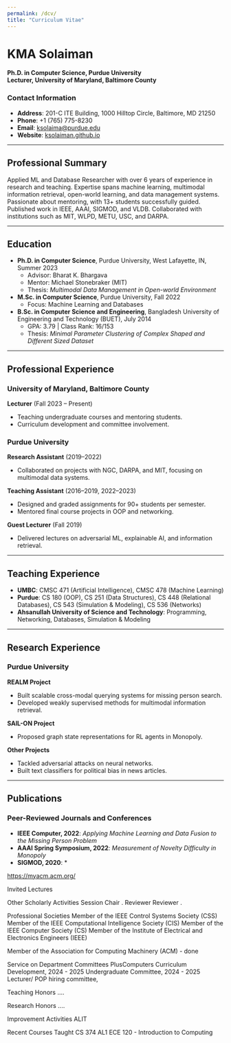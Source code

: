 ```yaml
---
permalink: /dcv/
title: "Curriculum Vitae"
---
```


# **KMA Solaiman**  
**Ph.D. in Computer Science, Purdue University**  
**Lecturer, University of Maryland, Baltimore County**

### Contact Information  
- **Address**: 201-C ITE Building, 1000 Hilltop Circle, Baltimore, MD 21250  
- **Phone**: +1 (765) 775-8230  
- **Email**: [ksolaima@purdue.edu](mailto:ksolaima@purdue.edu)  
- **Website**: [ksolaiman.github.io](https://ksolaiman.github.io/)

---

## **Professional Summary**  
Applied ML and Database Researcher with over 6 years of experience in research and teaching. Expertise spans machine learning, multimodal information retrieval, open-world learning, and data management systems. Passionate about mentoring, with 13+ students successfully guided. Published work in IEEE, AAAI, SIGMOD, and VLDB. Collaborated with institutions such as MIT, WLPD, METU, USC, and DARPA.

---

## **Education**  
- **Ph.D. in Computer Science**, Purdue University, West Lafayette, IN, Summer 2023  
  - Advisor: Bharat K. Bhargava  
  - Mentor: Michael Stonebraker (MIT)  
  - Thesis: *Multimodal Data Management in Open-world Environment*
- **M.Sc. in Computer Science**, Purdue University, Fall 2022  
  - Focus: Machine Learning and Databases  
- **B.Sc. in Computer Science and Engineering**, Bangladesh University of Engineering and Technology (BUET), July 2014  
  - GPA: 3.79 | Class Rank: 16/153  
  - Thesis: *Minimal Parameter Clustering of Complex Shaped and Different Sized Dataset*

---

## **Professional Experience**

### **University of Maryland, Baltimore County**  
**Lecturer** (Fall 2023 – Present)  
- Teaching undergraduate courses and mentoring students.  
- Curriculum development and committee involvement.

### **Purdue University**  
**Research Assistant** (2019–2022)  
- Collaborated on projects with NGC, DARPA, and MIT, focusing on multimodal data systems.  

**Teaching Assistant** (2016–2019, 2022–2023)  
- Designed and graded assignments for 90+ students per semester.  
- Mentored final course projects in OOP and networking.  

**Guest Lecturer** (Fall 2019)  
- Delivered lectures on adversarial ML, explainable AI, and information retrieval.  

---

## **Teaching Experience**

- **UMBC**: CMSC 471 (Artificial Intelligence), CMSC 478 (Machine Learning)  
- **Purdue**: CS 180 (OOP), CS 251 (Data Structures), CS 448 (Relational Databases), CS 543 (Simulation & Modeling), CS 536 (Networks)  
- **Ahsanullah University of Science and Technology**: Programming, Networking, Databases, Simulation & Modeling  

---

## **Research Experience**  

### **Purdue University**  
**REALM Project**  
- Built scalable cross-modal querying systems for missing person search.  
- Developed weakly supervised methods for multimodal information retrieval.  

**SAIL-ON Project**  
- Proposed graph state representations for RL agents in Monopoly.  

**Other Projects**  
- Tackled adversarial attacks on neural networks.  
- Built text classifiers for political bias in news articles.  

---

## **Publications**  

### **Peer-Reviewed Journals and Conferences**
- **IEEE Computer, 2022**: *Applying Machine Learning and Data Fusion to the Missing Person Problem*  
- **AAAI Spring Symposium, 2022**: *Measurement of Novelty Difficulty in Monopoly*  
- **SIGMOD, 2020**: *


https://myacm.acm.org/


Invited Lectures



Other Scholarly Activities
Session Chair .
Reviewer 
Reviewer .


Professional Societies
Member of the IEEE Control Systems Society (CSS)
Member of the IEEE Computational Intelligence Society (CIS)
Member of the IEEE Computer Society (CS)
Member of the Institute of Electrical and Electronics Engineers (IEEE)

Member of the Association for Computing Machinery (ACM) - done


Service on Department Committees
PlusComputers Curriculum Development, 2024 - 2025
Undergraduate Committee, 2024 - 2025
Lecturer/ POP hiring committee, 

Teaching Honors
 ....


Research Honors
....

Improvement Activities
ALIT

Recent Courses Taught
CS 374 AL1
ECE 120 - Introduction to Computing